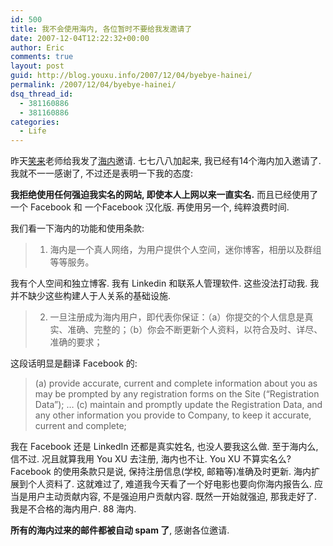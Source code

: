 ```yaml
---
id: 500
title: 我不会使用海内, 各位暂时不要给我发邀请了
date: 2007-12-04T12:22:32+00:00
author: Eric
comments: true
layout: post
guid: http://blog.youxu.info/2007/12/04/byebye-hainei/
permalink: /2007/12/04/byebye-hainei/
dsq_thread_id:
  - 381160886
  - 381160886
categories:
  - Life
---
```

昨天[笑来](http://xiaolai.net/)老师给我发了[海内](http://hainei.com/)邀请. 七七八八加起来, 我已经有14个海内加入邀请了. 我就不一一感谢了, 不过还是表明一下我的态度:

**我拒绝使用任何强迫我实名的网站, 即使本人上网以来一直实名.** 而且已经使用了一个 Facebook 和 一个Facebook 汉化版. 再使用另一个, 纯粹浪费时间.

我们看一下海内的功能和使用条款:

> 1. 海内是一个真人网络，为用户提供个人空间，迷你博客，相册以及群组等等服务。

我有个人空间和独立博客. 我有 Linkedin 和联系人管理软件. 这些没法打动我. 我并不缺少这些构建人于人关系的基础设施.

> 2. 一旦注册成为海内用户，即代表你保证：（a）你提交的个人信息是真实、准确、完整的；（b）你会不断更新个人资料，以符合及时、详尽、准确的要求；

这段话明显是翻译 Facebook 的:

> (a) provide accurate, current and complete information about you as may be prompted by any registration forms on the Site (&#8220;Registration Data&#8221;); &#8230; (c) maintain and promptly update the Registration Data, and any other information you provide to Company, to keep it accurate, current and complete;

我在 Facebook 还是 LinkedIn 还都是真实姓名, 也没人要我这么做. 至于海内么, 信不过. 况且就算我用 You XU 去注册, 海内也不让. You XU 不算实名么? Facebook 的使用条款只是说, 保持注册信息(学校, 邮箱等)准确及时更新. 海内扩展到个人资料了. 这就难过了, 难道我今天看了一个好电影也要向你海内报告么. 应当是用户主动贡献内容, 不是强迫用户贡献内容. 既然一开始就强迫, 那我走好了. 我是不合格的海内用户. 88 海内.

**所有的海内过来的邮件都被自动 spam 了**, 感谢各位邀请.